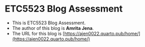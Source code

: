 
# ETC5523 Blog Assessment

* This is ETC5523 Blog Assessment. 
* The author of this blog is **Amrita Jena**.
* The URL for this blog is [https://ajen0022.quarto.pub/home/](https://ajen0022.quarto.pub/home/)
